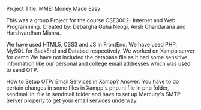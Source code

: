 Project Title: MME: Money Made Easy

This was a group Project for the course CSE3002- Internet and Web Programming.
Created by: Debargha Guha Neogi, Ansh Chandarana and Harshvardhan Mishra.

We have used HTML5, CSS3 and JS in FrontEnd.
We have used PHP, MySQL for BackEnd and Databse respectively.
We worked on Xampp server for demo
We have not included the database file as it had some sensitive information like our personal and college email addresses which was used to send OTP.

How to Setup OTP/ Email Services in Xampp?
Answer: You have to do certain changes in some files in Xampp's php.ini file in php folder, sendmail.ini file in sendmail folder and have to set up Mercury's SMTP Server properly to get your email services underway.
